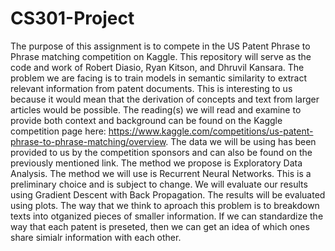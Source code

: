# CS301-Project
The purpose of this assignment is to compete in the US Patent Phrase to Phrase matching competition on Kaggle. This repository will serve as the code and work of Robert Diasio, Ryan Kitson, and Dhruvil Kansara. The problem we are facing is to train models in semantic similarity to extract relevant information from patent documents. This is interesting to us because it would mean that the derivation of concepts and text from larger articles would be possible. The reading(s) we will read and examine to provide both context and background can be found on the Kaggle competition page here: https://www.kaggle.com/competitions/us-patent-phrase-to-phrase-matching/overview. The data we will be using has been provided to us by the competition sponsors and can also be found on the previously mentioned link. The method we propose is Exploratory Data Analysis. The method we will use is Recurrent Neural Networks. This is a preliminary choice and is subject to change. We will evaluate our results using Gradient Descent with Back Propagation. The results will be evaluated using plots. The way that we think to aproach this problem is to breakdown texts into otganized pieces of smaller information. If we can standardize the way that each patent is preseted, then we can get an idea of which ones share simialr information with each other. 
